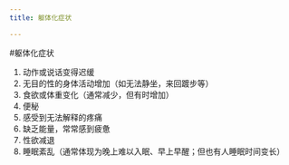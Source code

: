 ```yaml
---
title: 躯体化症状

---
```

#躯体化症状
1. 动作或说话变得迟缓
2. 无目的性的身体活动增加（如无法静坐，来回踱步等）
3. 食欲或体重变化（通常减少，但有时增加）
4. 便秘
5. 感受到无法解释的疼痛
6. 缺乏能量，常常感到疲惫
7. 性欲减退
8. 睡眠紊乱（通常体现为晚上难以入眠、早上早醒；但也有人睡眠时间变长）